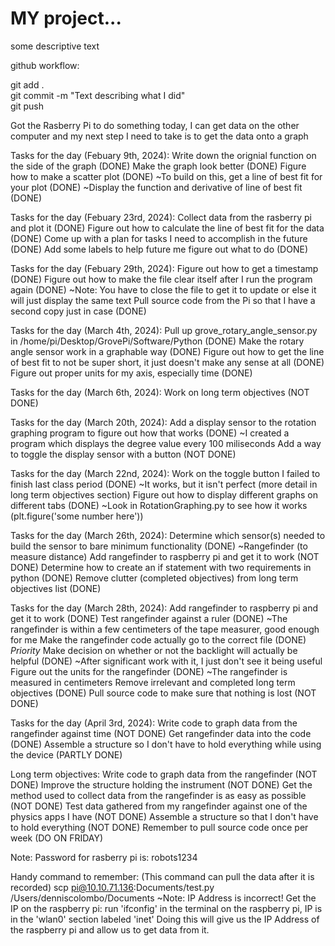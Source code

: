 # MY project...

some descriptive text

github workflow:

git add .  
git commit -m "Text describing what I did"  
git push  

Got the Rasberry Pi to do something today, I can get data on the other computer and my next step I need to take is to get the data onto a graph

Tasks for the day (Febuary 9th, 2024):
    Write down the orignial function on the side of the graph (DONE)
    Make the graph look better (DONE)
    Figure how to make a scatter plot (DONE)
        ~To build on this, get a line of best fit for your plot (DONE)
        ~Display the function and derivative of line of best fit (DONE)

Tasks for the day (Febuary 23rd, 2024):
    Collect data from the rasberry pi and plot it (DONE)
    Figure out how to calculate the line of best fit for the data (DONE)
    Come up with a plan for tasks I need to accomplish in the future (DONE)
    Add some labels to help future me figure out what to do (DONE)

Tasks for the day (Febuary 29th, 2024):
    Figure out how to get a timestamp (DONE)
    Figure out how to make the file clear itself after I run the program again (DONE)
        ~Note: You have to close the file to get it to update or else it will just display the same text
    Pull source code from the Pi so that I have a second copy just in case (DONE)

Tasks for the day (March 4th, 2024):
    Pull up grove_rotary_angle_sensor.py in /home/pi/Desktop/GrovePi/Software/Python (DONE)
    Make the rotary angle sensor work in a graphable way (DONE)
    Figure out how to get the line of best fit to not be super short, it just doesn't make any sense at all (DONE)
    Figure out proper units for my axis, especially time (DONE)

Tasks for the day (March 6th, 2024):
    Work on long term objectives (NOT DONE)

Tasks for the day (March 20th, 2024):
    Add a display sensor to the rotation graphing program to figure out how that works (DONE)
        ~I created a program which displays the degree value every 100 miliseconds
    Add a way to toggle the display sensor with a button (NOT DONE)

Tasks for the day (March 22nd, 2024):
    Work on the toggle button I failed to finish last class period (DONE)
        ~It works, but it isn't perfect (more detail in long term objectives section)
    Figure out how to display different graphs on different tabs (DONE)
        ~Look in RotationGraphing.py to see how it works (plt.figure('some number here'))

Tasks for the day (March 26th, 2024):
    Determine which sensor(s) needed to build the sensor to bare minimum functionality (DONE)
        ~Rangefinder (to measure distance)
    Add rangefinder to raspberry pi and get it to work (NOT DONE)
    Determine how to create an if statement with two requirements in python (DONE)
    Remove clutter (completed objectives) from long term objectives list (DONE)

Tasks for the day (March 28th, 2024):
    Add rangefinder to raspberry pi and get it to work (DONE)
    Test rangefinder against a ruler (DONE)
        ~The rangefinder is within a few centimeters of the tape measurer, good enough for me
    Make the rangefinder code actually go to the correct file (DONE) *Priority*
    Make decision on whether or not the backlight will actually be helpful (DONE)
        ~After significant work with it, I just don't see it being useful
    Figure out the units for the rangefinder (DONE)
        ~The rangefinder is measured in centimeters
    Remove irrelevant and completed long term objectives (DONE)
    Pull source code to make sure that nothing is lost (NOT DONE)

Tasks for the day (April 3rd, 2024):
    Write code to graph data from the rangefinder against time (NOT DONE)
    Get rangefinder data into the code (DONE)
    Assemble a structure so I don't have to hold everything while using the device (PARTLY DONE)

Long term objectives:
    Write code to graph data from the rangefinder (NOT DONE)
    Improve the structure holding the instrument (NOT DONE)
    Get the method used to collect data from the rangefinder is as easy as possible (NOT DONE)
    Test data gathered from my rangefinder against one of the physics apps I have (NOT DONE)
    Assemble a structure so that I don't have to hold everything (NOT DONE)
    Remember to pull source code once per week (DO ON FRIDAY)

Note: Password for rasberry pi is: robots1234

Handy command to remember: (This command can pull the data after it is recorded)
scp pi@10.10.71.136:Documents/test.py /Users/denniscolombo/Documents
    ~Note: IP Address is incorrect!
Get the IP on the raspberry pi:
run 'ifconfig' in the terminal on the raspberry pi, IP is in the 'wlan0' section labeled 'inet'
Doing this will give us the IP Address of the raspberry pi and allow us to get data from it.